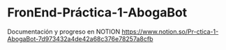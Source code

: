 # FronEnd-Práctica-1-AbogaBot
Documentación y progreso en NOTION 
https://www.notion.so/Pr-ctica-1-AbogaBot-7d973432a4de42a68c376e78257a8cfb
